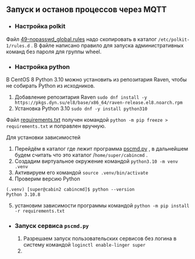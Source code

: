 ## Запуск и останов процессов через MQTT

- ### Настройка polkit
Файл [49-nopasswd_global.rules](49-nopasswd_global.rules) надо скопировать в каталог `/etc/polkit-1/rules.d` . В файле написано правило для запуска административных команд без пароля для группы wheel.

- ### Настройка python
В CentOS 8 Python 3.10 можно установить из репозитария Raven, чтобы не собирать Python из исходников. 

1. Добавление репозитария Raven `sudo dnf install -y https://pkgs.dyn.su/el8/base/x86_64/raven-release.el8.noarch.rpm`
2. Установка Python 3.10 `sudo dnf -y install python310`

Файл [requirements.txt](requirements.txt) получен командой `python -m pip freeze > requirements.txt` и поправлен вручную.

Для установки зависимостей
1. Перейдём в каталог где лежит программа [pscmd.py](pscmd.py) , в дальнейшем будем считать что это каталог /`home/super/cabincmd` .
2. Создадим виртуальное окружение командой `python3.10 -m venv .venv` 
3. Активируем его командой `source .venv/bin/activate`
4. Проверим версию Python
```
(.venv) [super@cabin2 cabincmd]$ python --version
Python 3.10.8
```
5. установим зависимости программы командой `python -m pip install -r requirements.txt`

- ### Запуск сервиса `pscmd.py`
    1. Разрешаем запуск пользовательских сервисов без логина в систему командой `loginctl enable-linger super`
    2. 

